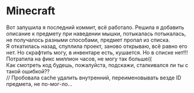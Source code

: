 # Minecraft

Вот запушила я последний коммит, всё работало. Решила я добавить описание к предмету при наведении мышки, потыкалась потыкалась, не получалось разными способами, предмет пропал из списка. 
<br>
Я откатилась назад, спуллила проект, заново открываю, всё равно его нет. Но скрафтить могу, в инвентаре есть, кушается. Но в списке нет!!! 
<br>
Потратила на фикс миллион часов, не могу так больше((
<br>
Как смотреть код будешь, пожалуйста, подскажи, сталкивался ли ты с такой ошибкой?? 
<br>
// Пробовала cache удалить внутренний, переименовывать везде ID предмета, не по-мог-ло... 
